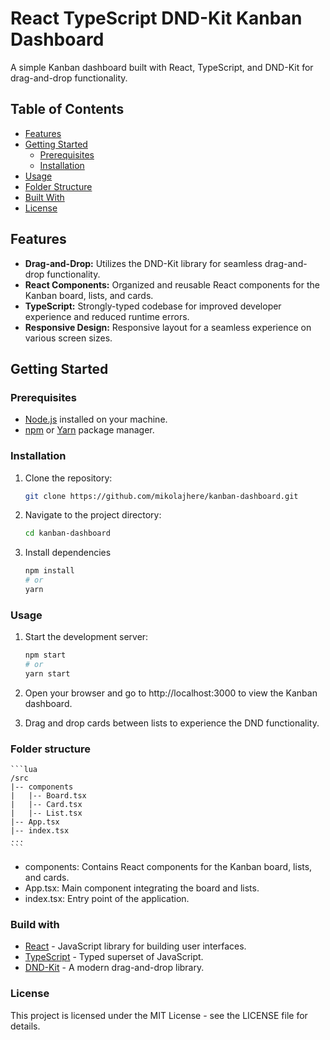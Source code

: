 # React TypeScript DND-Kit Kanban Dashboard

A simple Kanban dashboard built with React, TypeScript, and DND-Kit for drag-and-drop functionality.

## Table of Contents

- [Features](#features)
- [Getting Started](#getting-started)
  - [Prerequisites](#prerequisites)
  - [Installation](#installation)
- [Usage](#usage)
- [Folder Structure](#folder-structure)
- [Built With](#built-with)
- [License](#license)

## Features

- **Drag-and-Drop:** Utilizes the DND-Kit library for seamless drag-and-drop functionality.
- **React Components:** Organized and reusable React components for the Kanban board, lists, and cards.
- **TypeScript:** Strongly-typed codebase for improved developer experience and reduced runtime errors.
- **Responsive Design:** Responsive layout for a seamless experience on various screen sizes.

## Getting Started

### Prerequisites

- [Node.js](https://nodejs.org/) installed on your machine.
- [npm](https://www.npmjs.com/) or [Yarn](https://yarnpkg.com/) package manager.

### Installation

1. Clone the repository:

   ```bash
   git clone https://github.com/mikolajhere/kanban-dashboard.git

2. Navigate to the project directory:

   ```bash
   cd kanban-dashboard

3. Install dependencies

   ```bash
   npm install
   # or
   yarn

### Usage

1. Start the development server:

   ```bash 
   npm start
   # or
   yarn start

2. Open your browser and go to http://localhost:3000 to view the Kanban dashboard.

3. Drag and drop cards between lists to experience the DND functionality.

### Folder structure

    ```lua
    /src
    |-- components
    |   |-- Board.tsx
    |   |-- Card.tsx
    |   |-- List.tsx
    |-- App.tsx
    |-- index.tsx
    ...
    ```

- components: Contains React components for the Kanban board, lists, and cards.
- App.tsx: Main component integrating the board and lists.
- index.tsx: Entry point of the application.

### Build with

- <a href="https://reactjs.org/" target="_new">React</a> - JavaScript library for building user interfaces.</a>
- <a href="https://www.typescriptlang.org/" target="_new">TypeScript</a> - Typed superset of JavaScript.</a>
- <a href="https://dndkit.com/" target="_new">DND-Kit</a> - A modern drag-and-drop library.</a>

### License

This project is licensed under the MIT License - see the LICENSE file for details.


